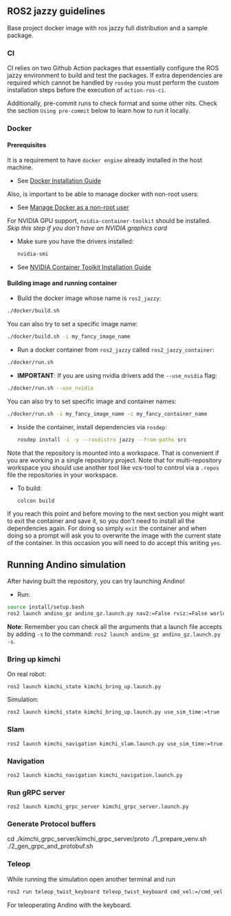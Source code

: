 ## ROS2 jazzy guidelines

Base project docker image with ros jazzy full distribution and a sample package.

### CI

CI relies on two Github Action packages that essentially configure the ROS
jazzy environment to build and test the packages. If extra dependencies are
required which cannot be handled by `rosdep` you must perform the custom
installation steps before the execution of `action-ros-ci`.

Additionally, pre-commit runs to check format and some other nits. Check the section `Using pre-commit` below
to learn how to run it locally.

### Docker

#### Prerequisites

It is a requirement to have `docker engine` already installed in the host machine.

* See [Docker Installation Guide](https://docs.docker.com/engine/install/ubuntu/)

Also, is important to be able to manage docker with non-root users:
* See [Manage Docker as a non-root user](https://docs.docker.com/engine/install/linux-postinstall/#manage-docker-as-a-non-root-user)

For NVIDIA GPU support, `nvidia-container-toolkit` should be installed. *Skip this step if you don't have an NVIDIA graphics card*


* Make sure you have the drivers installed:
  ```sh
  nvidia-smi
  ```
* See [NVIDIA Container Toolkit Installation Guide](https://docs.nvidia.com/datacenter/cloud-native/container-toolkit/latest/install-guide.html#docker)

#### Building image and running container

- Build the docker image whose name is `ros2_jazzy`:

```sh
./docker/build.sh
```

You can also try to set a specific image name:

```sh
./docker/build.sh -i my_fancy_image_name
```

- Run a docker container from `ros2_jazzy` called `ros2_jazzy_container`:

```sh
./docker/run.sh
```

- **IMPORTANT**: If you are using nvidia drivers add the `--use_nvidia` flag:

```sh
./docker/run.sh --use_nvidia
```

You can also try to set specific image and container names:

```sh
./docker/run.sh -i my_fancy_image_name -c my_fancy_container_name
```

- Inside the container, install dependencies via `rosdep`:

  ```sh
  rosdep install -i -y --rosdistro jazzy --from-paths src
  ```

Note that the repository is mounted into a workspace. That is convenient if you
are working in a single repository project. Note that for multi-repository
workspace you should use another tool like vcs-tool to control via a `.repos`
file the repositories in your workspace.

- To build:

  ```sh
  colcon build
  ```

If you reach this point and before moving to the next section you might want to exit the container and save it, so you don't need to install all the dependencies again.
For doing so simply `exit` the container and when doing so a prompt will ask you to overwrite the image with the current state of the container. In this occasion you will need to
do accept this writing `yes`.

## Running Andino simulation

After having built the repository, you can try launching Andino!

- Run:

```sh
source install/setup.bash
ros2 launch andino_gz andino_gz.launch.py nav2:=False rviz:=False world_name:=populated_office.sdf
```

**Note**: Remember you can check all the arguments that a launch file accepts by adding `-s` to the command: `ros2 launch andino_gz andino_gz.launch.py -s`.

### Bring up kimchi

On real robot:
```
ros2 launch kimchi_state kimchi_bring_up.launch.py
```

Simulation:

```
ros2 launch kimchi_state kimchi_bring_up.launch.py use_sim_time:=true
```


### Slam

```
ros2 launch kimchi_navigation kimchi_slam.launch.py use_sim_time:=true
```

### Navigation

```
ros2 launch kimchi_navigation kimchi_navigation.launch.py
```

### Run gRPC server

```
ros2 launch kimchi_grpc_server kimchi_grpc_server.launch.py
```

### Generate Protocol buffers

cd ./kimchi_grpc_server/kimchi_grpc_server/proto
./1_prepare_venv.sh
./2_gen_grpc_and_protobuf.sh


### Teleop

While running the simulation open another terminal and run

```sh
ros2 run teleop_twist_keyboard teleop_twist_keyboard cmd_vel:=/cmd_vel
```
For teleoperating Andino with the keyboard.

